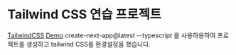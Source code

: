 # Tailwind CSS 연습 프로젝트

[TailwindCSS](https://tailwindcss.com/)
[Demo](https://tangerine-croquembouche-03937b.netlify.app/)
create-next-app@latest --typescript 를 사용하용하여 프로젝트를 생성하고 tailwind CSS를 환경설정을 했습니다.

